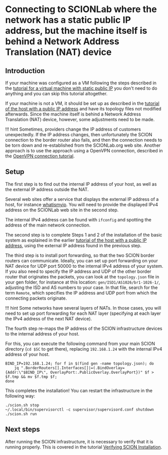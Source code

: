 
# Connecting to SCIONLab where the network has a static public IP address, but the machine itself is behind a Network Address Translation (NAT) device

## Introduction


If your machine was configured as a VM following the steps described in the [tutorial for a virtual machine with static public IP](../virtual_machine_setup/static_ip.md) you don't need to do anything and you can skip this tutorial altogether.

If your machine is not a VM, it should be set up as described in the [tutorial of the host with a public IP address](../general_scion_configuration/public_ip.md) and have its topology files not modified afterwards. Since the machine itself is behind a Network Address Translation (NAT) device, however, some adjustments need to be made.

!!! hint
    Sometimes, providers change the IP address of customers unexpectedly. If the IP address changes, then unfortunately the SCION connection to the border router also fails, and then the connection needs to be torn down and re-established from the SCIONLab.org web site. Another approach is to use the approach using a OpenVPN connection, described in the [OpenVPN connection tutorial](../general_scion_configuration/vpn_setup.md).

## Setup

The first step is to find out the internal IP address of your host, as well as the external IP address outside the NAT.

Several web sites offer a service that displays the external IP address of a host, for instance [whatismyip](http://whatismyip.host/). You will need to provide the displayed IPv4 address on the SCIONLab web site in the second step.

The internal IPv4 address can be found with `ifconfig` and spotting the address of the main network connection.

The second step is to complete Steps 1 and 2 of the installation of the basic system as explained in the earlier [tutorial of the host with a public IP address](../general_scion_configuration/public_ip.md), using the external IP address found in the previous step.

The third step is to install port forwarding, so that the two SCION border routers can communicate. Ideally, you can set up port forwarding on your NAT device for UDP port 50000 to the internal IPv4 address of your system. If you also need to specify the IP address and UDP of the other border router that originates the packets, you can look at the `topology.json` file in your gen folder, for instance at this location: `gen/ISD1/AS1026/br1-1026-1/`, adjusting the ISD and AS numbers to your case. In that file, search for the term `Remote`, which specifies the IP address and UDP port from which the connecting packets originate.

!!! hint
    Some networks have several layers of NATs. In those cases, you will need to set up port forwarding for each NAT layer (specifying at each layer the IPv4 address of the next NAT device).

The fourth step re-maps the IP address of the SCION infrastructure devices to the internal address of your host.

For this, you can execute the following command from your main SCION directory (`cd $SC` to get there), replacing `192.168.1.24` with the internal IPv4 address of your host.
```shell
BIND_IP=192.168.1.24; for f in $(find gen -name topology.json); do
    jq ".BorderRouters[].Interfaces[]|=(.BindOverlay={Addr:\"$BIND_IP\", OverlayPort:.PublicOverlay.OverlayPort})" $f > $f.tmp && mv $f.tmp $f; 
done
```

This completes the installation! You can restart the infrastructure in the following way:

```shell
./scion.sh stop
~/.local/bin/supervisorctl -c supervisor/supervisord.conf shutdown
./scion.sh run
```

## Next steps

After running the SCION infrastructure, it is necessary to verify that it is running properly. This is covered in the tutorial [Verifying SCION Installation](../general_scion_configuration/verifying_scion_installation.md).

